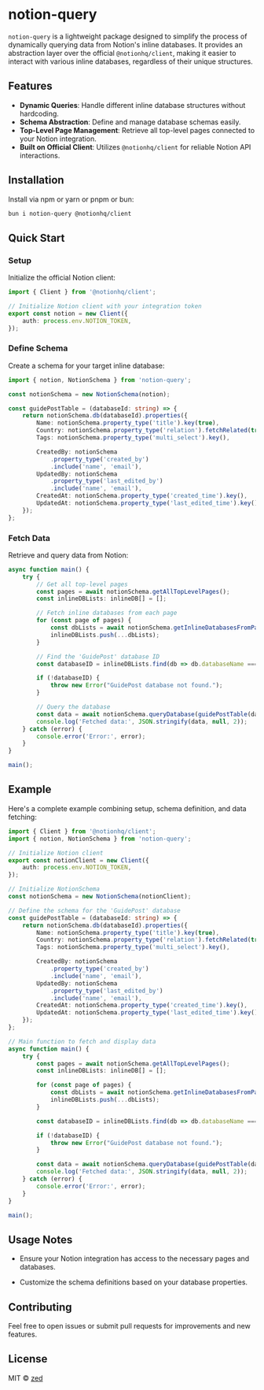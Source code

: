 # notion-query

`notion-query` is a lightweight package designed to simplify the process of dynamically querying data from Notion's inline databases. It provides an abstraction layer over the official `@notionhq/client`, making it easier to interact with various inline databases, regardless of their unique structures.

## Features

- **Dynamic Queries**: Handle different inline database structures without hardcoding.
- **Schema Abstraction**: Define and manage database schemas easily.
- **Top-Level Page Management**: Retrieve all top-level pages connected to your Notion integration.
- **Built on Official Client**: Utilizes `@notionhq/client` for reliable Notion API interactions.

## Installation

Install via npm or yarn or pnpm or bun:

```bash
bun i notion-query @notionhq/client
```

## Quick Start 

### Setup 

Initialize the official Notion client:


```typescript
import { Client } from '@notionhq/client';

// Initialize Notion client with your integration token
export const notion = new Client({
    auth: process.env.NOTION_TOKEN,
});
```

### Define Schema 

Create a schema for your target inline database:


```typescript
import { notion, NotionSchema } from 'notion-query';

const notionSchema = new NotionSchema(notion);

const guidePostTable = (databaseId: string) => {
    return notionSchema.db(databaseId).properties({
        Name: notionSchema.property_type('title').key(true),
        Country: notionSchema.property_type('relation').fetchRelated(true),
        Tags: notionSchema.property_type('multi_select').key(),

        CreatedBy: notionSchema
            .property_type('created_by')
            .include('name', 'email'),
        UpdatedBy: notionSchema
            .property_type('last_edited_by')
            .include('name', 'email'),
        CreatedAt: notionSchema.property_type('created_time').key(),
        UpdatedAt: notionSchema.property_type('last_edited_time').key(),
    });
};
```

### Fetch Data 

Retrieve and query data from Notion:


```typescript
async function main() {
    try {
        // Get all top-level pages
        const pages = await notionSchema.getAllTopLevelPages();
        const inlineDBLists: inlineDB[] = [];

        // Fetch inline databases from each page
        for (const page of pages) {
            const dbLists = await notionSchema.getInlineDatabasesFromPage(page.page_id);
            inlineDBLists.push(...dbLists);
        }

        // Find the 'GuidePost' database ID
        const databaseID = inlineDBLists.find(db => db.databaseName === 'GuidePost')?.databaseId;

        if (!databaseID) {
            throw new Error("GuidePost database not found.");
        }

        // Query the database
        const data = await notionSchema.queryDatabase(guidePostTable(databaseID));
        console.log('Fetched data:', JSON.stringify(data, null, 2));
    } catch (error) {
        console.error('Error:', error);
    }
}

main();
```

## Example 

Here's a complete example combining setup, schema definition, and data fetching:


```typescript
import { Client } from '@notionhq/client';
import { notion, NotionSchema } from 'notion-query';

// Initialize Notion client
export const notionClient = new Client({
    auth: process.env.NOTION_TOKEN,
});

// Initialize NotionSchema
const notionSchema = new NotionSchema(notionClient);

// Define the schema for the 'GuidePost' database
const guidePostTable = (databaseId: string) => {
    return notionSchema.db(databaseId).properties({
        Name: notionSchema.property_type('title').key(true),
        Country: notionSchema.property_type('relation').fetchRelated(true),
        Tags: notionSchema.property_type('multi_select').key(),

        CreatedBy: notionSchema
            .property_type('created_by')
            .include('name', 'email'),
        UpdatedBy: notionSchema
            .property_type('last_edited_by')
            .include('name', 'email'),
        CreatedAt: notionSchema.property_type('created_time').key(),
        UpdatedAt: notionSchema.property_type('last_edited_time').key(),
    });
};

// Main function to fetch and display data
async function main() {
    try {
        const pages = await notionSchema.getAllTopLevelPages();
        const inlineDBLists: inlineDB[] = [];

        for (const page of pages) {
            const dbLists = await notionSchema.getInlineDatabasesFromPage(page.page_id);
            inlineDBLists.push(...dbLists);
        }

        const databaseID = inlineDBLists.find(db => db.databaseName === 'GuidePost')?.databaseId;

        if (!databaseID) {
            throw new Error("GuidePost database not found.");
        }

        const data = await notionSchema.queryDatabase(guidePostTable(databaseID));
        console.log('Fetched data:', JSON.stringify(data, null, 2));
    } catch (error) {
        console.error('Error:', error);
    }
}

main();
```

## Usage Notes 

- Ensure your Notion integration has access to the necessary pages and databases.

- Customize the schema definitions based on your database properties.

## Contributing 

Feel free to open issues or submit pull requests for improvements and new features.

## License 
MIT © [zed](https://github.com/makerdz) 